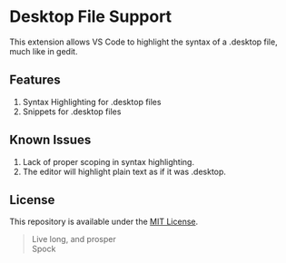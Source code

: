 # Desktop File Support

This extension allows VS Code to highlight the syntax of a .desktop file,
much like in gedit.

##  Features
1. Syntax Highlighting for .desktop files
1. Snippets for .desktop files

##  Known Issues
1. Lack of proper scoping in syntax highlighting.
1. The editor will highlight plain text as if it was .desktop.

##  License

This repository is available under the [MIT License](LICENSE).

> Live long, and prosper  
> Spock
